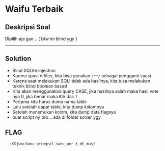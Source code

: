 # Waifu Terbaik
## Deskripsi Soal
Dipilih aja gan... ( btw ini blind ygy )

---

## Solution
- Blind SQLite injection
- Karena spasi difilter, kita bisa gunakan `/**/` sebagai pengganti spasi
- Karena saat melakukan SQLi tidak ada hasilnya, kita bisa melakukan teknik blind boolean based
- Kita akan menggunakan query CASE, jika hasilnya salah maka hasil vote nya 0, jika benar maka lbh dari 1
- Pertama kita harus dump nama table
- Lalu setelah dapat table, kita dump kolomnya
- Setelah menemukan kolom, kita dump data flagnya
- buat script ny bro... ada di folder solver ygy

## FLAG
```bash
  LKS{waifumu_integral_satu_per_t_dt_mas}
```